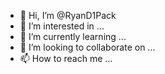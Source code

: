 - 👋 Hi, I’m @RyanD1Pack
- 👀 I’m interested in ...
- 🌱 I’m currently learning ...
- 💞️ I’m looking to collaborate on ...
- 📫 How to reach me ...

<!---
RyanD1Pack/RyanD1Pack is a ✨ special ✨ repository because its `README.md` (this file) appears on your GitHub profile.
You can click the Preview link to take a look at your changes.
--->
